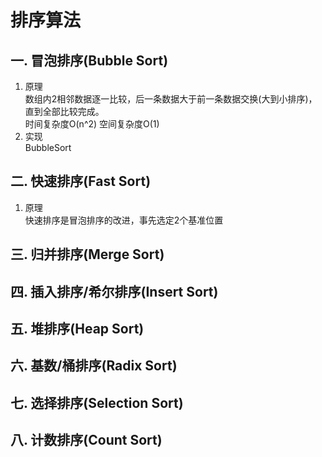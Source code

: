 #                                            排序算法
## 一.  冒泡排序(Bubble Sort)
   1.  原理  
       数组内2相邻数据逐一比较，后一条数据大于前一条数据交换(大到小排序)，直到全部比较完成。  
       时间复杂度O(n^2) 空间复杂度O(1)
   2.  实现  
       BubbleSort

## 二.  快速排序(Fast Sort)
   1.  原理  
       快速排序是冒泡排序的改进，事先选定2个基准位置


## 三.  归并排序(Merge Sort)



## 四.  插入排序/希尔排序(Insert Sort)


## 五.  堆排序(Heap Sort)


## 六.  基数/桶排序(Radix Sort)


## 七.  选择排序(Selection Sort)

## 八.  计数排序(Count Sort)